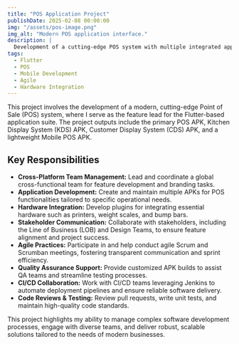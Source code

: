 ```yaml
---
title: "POS Application Project"
publishDate: 2025-02-08 00:00:00
img: "/assets/pos-image.png"
img_alt: "Modern POS application interface."
description: |
  Development of a cutting-edge POS system with multiple integrated applications and hardware solutions.
tags:
  - Flutter
  - POS
  - Mobile Development
  - Agile
  - Hardware Integration
---
```


This project involves the development of a modern, cutting-edge Point of Sale (POS) system, where I serve as the feature lead for the Flutter-based application suite. The project outputs include the primary POS APK, Kitchen Display System (KDS) APK, Customer Display System (CDS) APK, and a lightweight Mobile POS APK.

## Key Responsibilities

- **Cross-Platform Team Management:** Lead and coordinate a global cross-functional team for feature development and branding tasks.
- **Application Development:** Create and maintain multiple APKs for POS functionalities tailored to specific operational needs.
- **Hardware Integration:** Develop plugins for integrating essential hardware such as printers, weight scales, and bump bars.
- **Stakeholder Communication:** Collaborate with stakeholders, including the Line of Business (LOB) and Design Teams, to ensure feature alignment and project success.
- **Agile Practices:** Participate in and help conduct agile Scrum and Scrumban meetings, fostering transparent communication and sprint efficiency.
- **Quality Assurance Support:** Provide customized APK builds to assist QA teams and streamline testing processes.
- **CI/CD Collaboration:** Work with CI/CD teams leveraging Jenkins to automate deployment pipelines and ensure reliable software delivery.
- **Code Reviews & Testing:** Review pull requests, write unit tests, and maintain high-quality code standards.

This project highlights my ability to manage complex software development processes, engage with diverse teams, and deliver robust, scalable solutions tailored to the needs of modern businesses.

